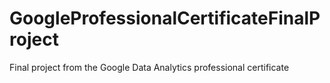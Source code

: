 # GoogleProfessionalCertificateFinalProject
Final project from the Google Data Analytics professional certificate
